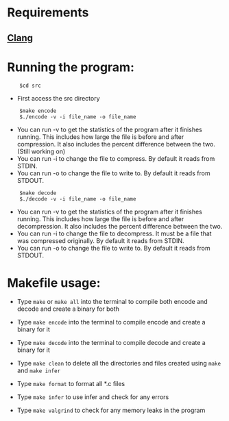 # Requirements
## <a href="https://clang.llvm.org/">Clang</a>

# Running the program:
```
    $cd src
```
- First access the src directory
```
    $make encode
    $./encode -v -i file_name -o file_name
```
- You can run -v to get the statistics of the program after it finishes running. This includes how large the file is before and after compression. It also includes the percent difference between the two. (Still working on)
- You can run -i to change the file to compress. By default it reads from STDIN.
- You can run -o to change the file to write to. By default it reads from STDOUT.
```
    $make decode
    $./decode -v -i file_name -o file_name
```
- You can run -v to get the statistics of the program after it finishes running. This includes how large the file is before and after decompression. It also includes the percent difference between the two.
- You can run -i to change the file to decompress. It must be a file that was compressed originally. By default it reads from STDIN.
- You can run -o to change the file to write to. By default it reads from STDOUT.

# Makefile usage:

- Type `make` or `make all` into the terminal to compile both encode and decode and create a binary for both

- Type `make encode` into the terminal to compile encode and create a binary for it

- Type `make decode` into the terminal to compile decode and create a binary for it

- Type `make clean` to delete all the directories and files created using `make` and `make infer`

- Type `make format` to format all *.c files

- Type `make infer` to use infer and check for any errors

- Type `make valgrind` to check for any memory leaks in the program


